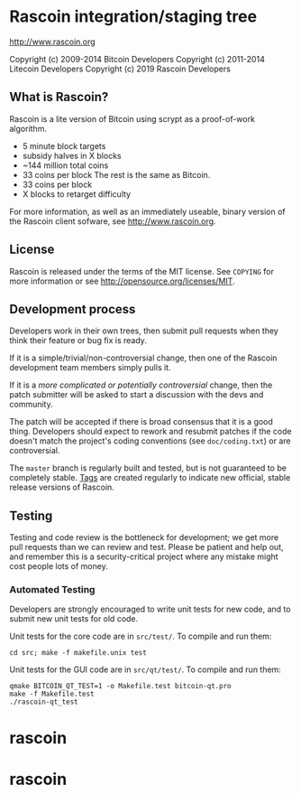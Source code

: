 Rascoin integration/staging tree
================================

http://www.rascoin.org

Copyright (c) 2009-2014 Bitcoin Developers
Copyright (c) 2011-2014 Litecoin Developers
Copyright (c) 2019 Rascoin Developers

What is Rascoin?
----------------

Rascoin is a lite version of Bitcoin using scrypt as a proof-of-work algorithm.
 - 5 minute block targets
 - subsidy halves in X blocks
 - ~144 million total coins
 - 33 coins per block
The rest is the same as Bitcoin.
 - 33 coins per block
 - X blocks to retarget difficulty

For more information, as well as an immediately useable, binary version of
the Rascoin client sofware, see http://www.rascoin.org.

License
-------

Rascoin is released under the terms of the MIT license. See `COPYING` for more
information or see http://opensource.org/licenses/MIT.

Development process
-------------------

Developers work in their own trees, then submit pull requests when they think
their feature or bug fix is ready.

If it is a simple/trivial/non-controversial change, then one of the Rascoin
development team members simply pulls it.

If it is a *more complicated or potentially controversial* change, then the patch
submitter will be asked to start a discussion with the devs and community.

The patch will be accepted if there is broad consensus that it is a good thing.
Developers should expect to rework and resubmit patches if the code doesn't
match the project's coding conventions (see `doc/coding.txt`) or are
controversial.

The `master` branch is regularly built and tested, but is not guaranteed to be
completely stable. [Tags](https://github.com/rascoin-project/rascoin/tags) are created
regularly to indicate new official, stable release versions of Rascoin.

Testing
-------

Testing and code review is the bottleneck for development; we get more pull
requests than we can review and test. Please be patient and help out, and
remember this is a security-critical project where any mistake might cost people
lots of money.

### Automated Testing

Developers are strongly encouraged to write unit tests for new code, and to
submit new unit tests for old code.

Unit tests for the core code are in `src/test/`. To compile and run them:

    cd src; make -f makefile.unix test

Unit tests for the GUI code are in `src/qt/test/`. To compile and run them:

    qmake BITCOIN_QT_TEST=1 -o Makefile.test bitcoin-qt.pro
    make -f Makefile.test
    ./rascoin-qt_test

# rascoin
# rascoin
